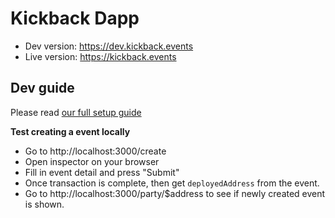 # Kickback Dapp

- Dev version: https://dev.kickback.events
- Live version: https://kickback.events

## Dev guide

Please read [our full setup guide](https://github.com/wearekickback/docs/blob/master/RunningEverythingLocally.md)

**Test creating a event locally**

- Go to http://localhost:3000/create
- Open inspector on your browser
- Fill in event detail and press "Submit"
- Once transaction is complete, then get `deployedAddress` from the event.
- Go to http://localhost:3000/party/$address to see if newly created event is shown.

